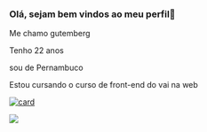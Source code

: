 ### Olá, sejam bem vindos ao meu perfil👋

Me chamo gutemberg

Tenho 22 anos 

sou de Pernambuco

Estou cursando o curso de front-end do vai na web




[![card](https://github-readme-stats.vercel.app/api?username=bergsantos0&theme=dark)](https://github.com/anuraghazra/github-readme-stats)

<img src="https://img.shields.io/badge/HTML5-E34F26?style=for-the-badge&logo=html5&logoColor=white"/>
<!--
**bergsantos0/bergsantos0** is a ✨ _special_ ✨ repository because its `README.md` (this file) appears on your GitHub profile.

Here are some ideas to get you started:

- 🔭 I’m currently working on ...
- 🌱 I’m currently learning ...
- 👯 I’m looking to collaborate on ...
- 🤔 I’m looking for help with ...
- 💬 Ask me about ...
- 📫 How to reach me: ...
- 😄 Pronouns: ...
- ⚡ Fun fact: ...
-->
